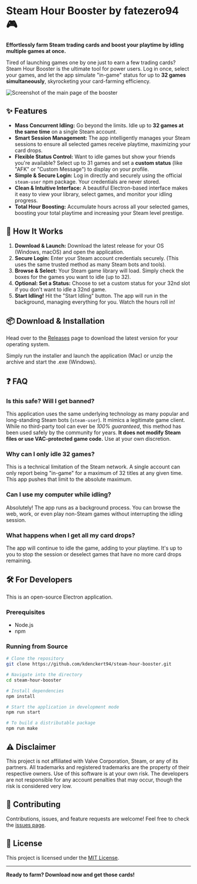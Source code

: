 # Steam Hour Booster by fatezero94 🎮

**Effortlessly farm Steam trading cards and boost your playtime by idling multiple games at once.**

Tired of launching games one by one just to earn a few trading cards? Steam Hour Booster is the ultimate tool for power users. Log in once, select your games, and let the app simulate "in-game" status for up to **32 games simultaneously**, skyrocketing your card-farming efficiency.

![Screenshot of the main page of the booster](https://imgur.com/a/dQKx4Jz)

## ✨ Features

*   **Mass Concurrent Idling:** Go beyond the limits. Idle up to **32 games at the same time** on a single Steam account.
*   **Smart Session Management:** The app intelligently manages your Steam sessions to ensure all selected games receive playtime, maximizing your card drops.
*   **Flexible Status Control:** Want to idle games but show your friends you're available? Select up to 31 games and set a **custom status** (like "AFK" or "Custom Message") to display on your profile.
*   **Simple & Secure Login:** Log in directly and securely using the official `steam-user` npm package. Your credentials are never stored.
*   **Clean & Intuitive Interface:** A beautiful Electron-based interface makes it easy to view your library, select games, and monitor your idling progress.
*   **Total Hour Boosting:** Accumulate hours across all your selected games, boosting your total playtime and increasing your Steam level prestige.

## 🚀 How It Works

1.  **Download & Launch:** Download the latest release for your OS (Windows, macOS) and open the application.
2.  **Secure Login:** Enter your Steam account credentials securely. (This uses the same trusted method as many Steam bots and tools).
3.  **Browse & Select:** Your Steam game library will load. Simply check the boxes for the games you want to idle (up to 32).
4.  **Optional: Set a Status:** Choose to set a custom status for your 32nd slot if you don't want to idle a 32nd game.
5.  **Start Idling!** Hit the "Start Idling" button. The app will run in the background, managing everything for you. Watch the hours roll in!

## 📦 Download & Installation

Head over to the [Releases](https://github.com/kdenckert94/steam-hour-booster/releases) page to download the latest version for your operating system.

Simply run the installer and launch the application (Mac) or unzip the archive and start the .exe (Windows).

## ❓ FAQ

### Is this safe? Will I get banned?

This application uses the same underlying technology as many popular and long-standing Steam bots (`steam-user`). It mimics a legitimate game client. While no third-party tool can ever be *100% guaranteed*, this method has been used safely by the community for years. **It does not modify Steam files or use VAC-protected game code.** Use at your own discretion.

### Why can I only idle 32 games?

This is a technical limitation of the Steam network. A single account can only report being "in-game" for a maximum of 32 titles at any given time. This app pushes that limit to the absolute maximum.

### Can I use my computer while idling?

Absolutely! The app runs as a background process. You can browse the web, work, or even play non-Steam games without interrupting the idling session.

### What happens when I get all my card drops?

The app will continue to idle the game, adding to your playtime. It's up to you to stop the session or deselect games that have no more card drops remaining.

## 🛠 For Developers

This is an open-source Electron application.

### Prerequisites
*   Node.js
*   npm

### Running from Source

```bash
# Clone the repository
git clone https://github.com/kdenckert94/steam-hour-booster.git

# Navigate into the directory
cd steam-hour-booster

# Install dependencies
npm install

# Start the application in development mode
npm run start

# To build a distributable package
npm run make
```

## ⚠️ Disclaimer

This project is not affiliated with Valve Corporation, Steam, or any of its partners. All trademarks and registered trademarks are the property of their respective owners. Use of this software is at your own risk. The developers are not responsible for any account penalties that may occur, though the risk is considered very low.

## 🤝 Contributing

Contributions, issues, and feature requests are welcome! Feel free to check the [issues page](https://github.com/fatezero94/steam-hour-booster/issues).

## 📄 License

This project is licensed under the [MIT License](LICENSE).

---

**Ready to farm? Download now and get those cards!**
